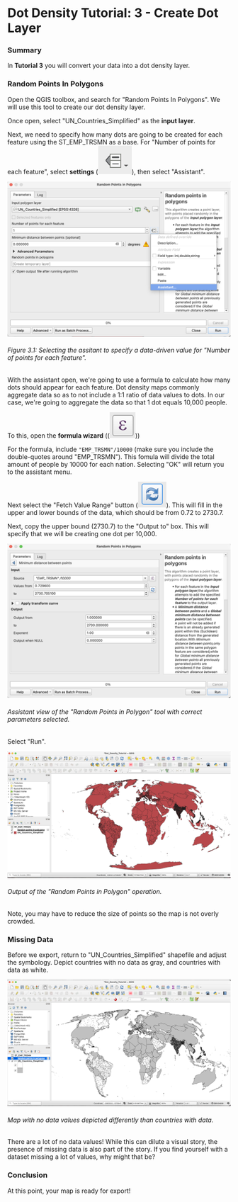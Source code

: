 # Dot Density Tutorial: 3 - Create Dot Layer

### Summary
In __Tutorial 3__ you will convert your data into a dot density layer.

### Random Points In Polygons
Open the QGIS toolbox, and search for "Random Points In Polygons". We will use this tool to create our dot density layer. 

Once open, select "UN_Countries_Simplified" as the __input layer__.

Next, we need to specify how many dots are going to be created for each feature using the ST_EMP_TRSMN as a base. For "Number of points for each feature", select __settings__ (![Settings Button](img/Settings_Button.png)), then select "Assistant". 

![View of QGIS with both datasets added.](img/3_1.png)
###### Figure 3.1: Selecting the assitant to specify a data-driven value for "Number of points for each feature".

With the assistant open, we're going to use a formula to calculate how many dots should appear for each feature. Dot density maps commonly aggregate data so as to not include a 1:1 ratio of data values to dots. In our case, we're going to aggregate the data so that 1 dot equals 10,000 people. 

To this, open the __formula wizard__ ((![Formula Button](img/Formula_Button.png)))

For the formula, include `"EMP_TRSMN"/10000` (make sure you include the double-quotes around "EMP_TRSMN"). This fomula will divide the total amount of people by 10000 for each nation. Selecting "OK" will return you to the assistant menu.

Next select the "Fetch Value Range" button (![Value Range Button](img/Value_Range_Button.png)). This will fill in the upper and lower bounds of the data, which should be from 0.72 to 2730.7. 

Next, copy the upper bound (2730.7) to the "Output to" box. This will specify that we will be creating one dot per 10,000.

![Assistant view of the "Random Points in Polygon" tool with correct parameters selected.](img/3_2.png)
###### Assistant view of the "Random Points in Polygon" tool with correct parameters selected.

Select "Run".

![ Output of the "Random Points in Polygon" operation.](img/3_3.png)
###### Output of the "Random Points in Polygon" operation.

Note, you may have to reduce the size of points so the map is not overly crowded.

### Missing Data
Before we export, return to "UN_Countries_Simplified" shapefile and adjust the symbology. Depict  countries with no data as gray, and countries with data as white.

![Map with no data values depicted differently than countries with data](img/3_4.png)
###### Map with no data values depicted differently than countries with data.

There are a lot of no data values! While this can dilute a visual story, the presence of missing data is also part of the story. If you find yourself with a dataset missing a lot of values, why might that be? 

### Conclusion
At this point, your map is ready for export!